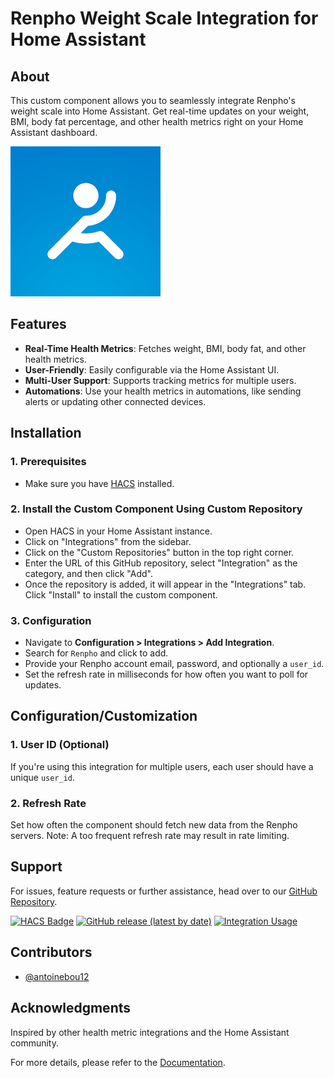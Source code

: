 # Renpho Weight Scale Integration for Home Assistant

## About

This custom component allows you to seamlessly integrate Renpho's weight scale into Home Assistant. Get real-time updates on your weight, BMI, body fat percentage, and other health metrics right on your Home Assistant dashboard.

![Renpho Weight Scale](renpho.png)

## Features

- **Real-Time Health Metrics**: Fetches weight, BMI, body fat, and other health metrics.
- **User-Friendly**: Easily configurable via the Home Assistant UI.
- **Multi-User Support**: Supports tracking metrics for multiple users.
- **Automations**: Use your health metrics in automations, like sending alerts or updating other connected devices.

## Installation

### 1. Prerequisites

- Make sure you have [HACS](https://hacs.xyz/) installed.

### 2. Install the Custom Component Using Custom Repository

- Open HACS in your Home Assistant instance.
- Click on "Integrations" from the sidebar.
- Click on the "Custom Repositories" button in the top right corner.
- Enter the URL of this GitHub repository, select "Integration" as the category, and then click "Add".
- Once the repository is added, it will appear in the "Integrations" tab. Click "Install" to install the custom component.

### 3. Configuration

- Navigate to **Configuration > Integrations > Add Integration**.
- Search for `Renpho` and click to add.
- Provide your Renpho account email, password, and optionally a `user_id`.
- Set the refresh rate in milliseconds for how often you want to poll for updates.

## Configuration/Customization

### 1. User ID (Optional)

If you're using this integration for multiple users, each user should have a unique `user_id`.

### 2. Refresh Rate

Set how often the component should fetch new data from the Renpho servers. Note: A too frequent refresh rate may result in rate limiting.

## Support

For issues, feature requests or further assistance, head over to our [GitHub Repository](https://github.com/antoinebou12/hass_renpho/issues).

[![HACS Badge](https://img.shields.io/badge/HACS-Custom-41BDF5.svg?style=for-the-badge)](https://github.com/hacs/integration)
[![GitHub release (latest by date)](https://img.shields.io/github/v/release/antoinebou12/hass_renpho?color=41BDF5&style=for-the-badge)](https://github.com/antoinebou12/hass_renpho/releases/latest)
[![Integration Usage](https://img.shields.io/badge/dynamic/json?color=41BDF5&style=for-the-badge&logo=home-assistant&label=usage&suffix=%20installs&cacheSeconds=15600&url=https://analytics.home-assistant.io/custom_integrations.json&query=$.hass_renpho.total)](https://analytics.home-assistant.io/)

## Contributors

- [@antoinebou12](https://github.com/antoinebou12)

## Acknowledgments

Inspired by other health metric integrations and the Home Assistant community.

For more details, please refer to the [Documentation](https://github.com/antoinebou12/hass_renpho).